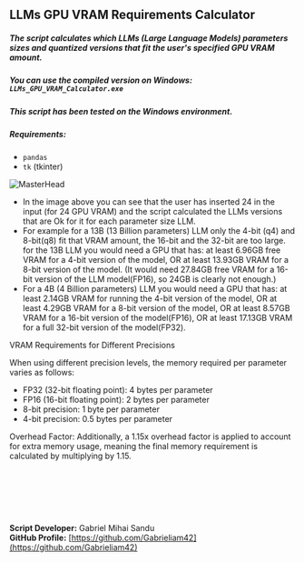 ## LLMs GPU VRAM Requirements Calculator

##### The script calculates which LLMs (Large Language Models) parameters sizes and quantized versions that fit the user's specified GPU VRAM amount.
##### You can use the compiled version on Windows: `LLMs_GPU_VRAM_Calculator.exe`



##### This script has been tested on the Windows environment.



##### Requirements:

- `pandas`
- `tk` (tkinter)


![MasterHead](https://i.imgur.com/GyT2EXf.png)


- In the image above you can see that the user has inserted 24 in the input (for 24 GPU VRAM) and the script calculated the LLMs versions that are Ok for it for each parameter size LLM.
- For example for a 13B (13 Billion parameters) LLM only the 4-bit (q4) and 8-bit(q8) fit that VRAM amount, the 16-bit and the 32-bit are too large. for the 13B LLM you would need a GPU that has: at least 6.96GB free VRAM for a 4-bit version of the model, OR at least 13.93GB VRAM for a 8-bit version of the model. (It would need 27.84GB free VRAM for a 16-bit version of the LLM model(FP16), so 24GB is clearly not enough.)
- For a 4B (4 Billion parameters) LLM you would need a GPU that has: at least 2.14GB VRAM for running the 4-bit version of the model, OR at least 4.29GB VRAM for a 8-bit version of the model, OR at least 8.57GB VRAM for a 16-bit version of the model(FP16), OR at least 17.13GB VRAM for a full 32-bit version of the model(FP32).



VRAM Requirements for Different Precisions

When using different precision levels, the memory required per parameter varies as follows:

* FP32 (32-bit floating point): 4 bytes per parameter
* FP16 (16-bit floating point): 2 bytes per parameter
* 8-bit precision: 1 byte per parameter
* 4-bit precision: 0.5 bytes per parameter


Overhead Factor:
Additionally, a 1.15x overhead factor is applied to account for extra memory usage, meaning the final memory requirement is calculated by multiplying by 1.15.



<br><br>





<br><br>




**Script Developer:** Gabriel Mihai Sandu  
**GitHub Profile:** [https://github.com/Gabrieliam42](https://github.com/Gabrieliam42)
